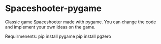 # Spaceshooter-pygame

Classic game Spaceshooter made with pygame.
You can change the code and implement your own ideas on the game.

Requirmenents:
pip install pygame
pip install pgzero
